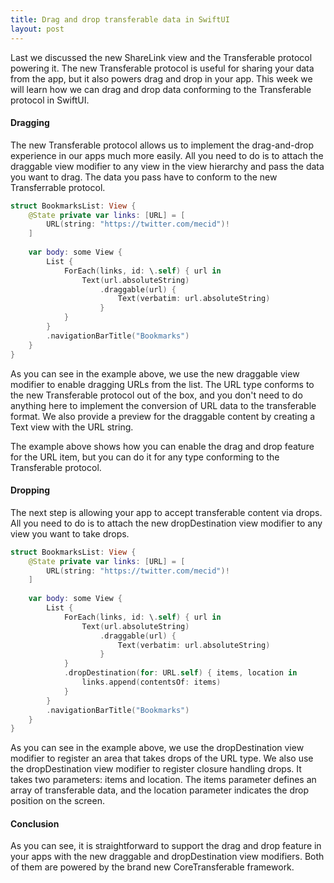 ```yaml
---
title: Drag and drop transferable data in SwiftUI
layout: post
---
```


Last we discussed the new ShareLink view and the Transferable protocol powering it. The new Transferable protocol is useful for sharing your data from the app, but it also powers drag and drop in your app. This week we will learn how we can drag and drop data conforming to the Transferable protocol in SwiftUI.

#### Dragging
The new Transferable protocol allows us to implement the drag-and-drop experience in our apps much more easily. All you need to do is to attach the draggable view modifier to any view in the view hierarchy and pass the data you want to drag. The data you pass have to conform to the new Transferrable protocol.

```swift
struct BookmarksList: View {
    @State private var links: [URL] = [
        URL(string: "https://twitter.com/mecid")!
    ]
    
    var body: some View {
        List {
            ForEach(links, id: \.self) { url in
                Text(url.absoluteString)
                    .draggable(url) {
                        Text(verbatim: url.absoluteString)
                    }
            }
        }
        .navigationBarTitle("Bookmarks")
    }
}
```

As you can see in the example above, we use the new draggable view modifier to enable dragging URLs from the list. The URL type conforms to the new Transferable protocol out of the box, and you don't need to do anything here to implement the conversion of URL data to the transferable format. We also provide a preview for the draggable content by creating a Text view with the URL string.

The example above shows how you can enable the drag and drop feature for the URL item, but you can do it for any type conforming to the Transferable protocol.

#### Dropping
The next step is allowing your app to accept transferable content via drops. All you need to do is to attach the new dropDestination view modifier to any view you want to take drops.

```swift
struct BookmarksList: View {
    @State private var links: [URL] = [
        URL(string: "https://twitter.com/mecid")!
    ]
    
    var body: some View {
        List {
            ForEach(links, id: \.self) { url in
                Text(url.absoluteString)
                    .draggable(url) {
                        Text(verbatim: url.absoluteString)
                    }
            }
            .dropDestination(for: URL.self) { items, location in
                links.append(contentsOf: items)
            }
        }
        .navigationBarTitle("Bookmarks")
    }
}
```

As you can see in the example above, we use the dropDestination view modifier to register an area that takes drops of the URL type. We also use the dropDestination view modifier to register closure handling drops. It takes two parameters: items and location. The items parameter defines an array of transferable data, and the location parameter indicates the drop position on the screen.

#### Conclusion
As you can see, it is straightforward to support the drag and drop feature in your apps with the new draggable and dropDestination view modifiers. Both of them are powered by the brand new CoreTransferable framework.
